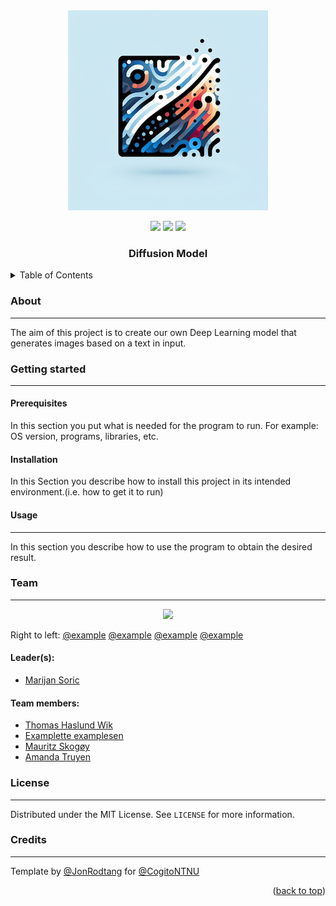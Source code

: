 <div id="top"></div>


<!--INSERT PICTURE REPRESENTATIVE OF PROJECT-->
<div align="center">
<img src="DM_logo.png"></img>
</div>
<p align="center">
<a href="https://github.com/CogitoNTNU/README-template/blob/main/LICENSE" alt="LICENSE">
        <img src="https://img.shields.io/badge/license-MIT-green"></img></a>

<a href="" alt="platform">
        <img src="https://img.shields.io/badge/platform-linux%7Cwindows%7CmacOS-lightgrey"></img></a>
<a href="" alt="version">
        <img src="https://img.shields.io/badge/version-0.0.1-blue"></img></a>
</p>
<h3 align="center">Diffusion Model</h3>
<!-- TABLE OF CONTENTS -->
<details>
  <summary>Table of Contents</summary>
  <ol>
    <li>
      <a href="#about">About</a>
    </li>
    <li>
      <a href="#getting-started">Getting Started</a>
      <ul>
        <li><a href="#prerequisites">Prerequisites</a></li>
        <li><a href="#installation">Installation</a></li>
      </ul>
    </li>
    <li><a href="#usage">Usage</a></li>
   <li><a href="#team">Team</a></li>
    <li><a href="#license">License</a></li>
  </ol>
</details>

### About 
-----
The aim of this project is to create our own Deep Learning model that generates images based on a text in input. 

### Getting started
------

#### Prerequisites
In this section you put what is needed for the program to run.
For example: OS version, programs, libraries, etc.  

#### Installation
In this Section you describe how to install this project in its intended environment.(i.e. how to get it to run)  

#### Usage
------
In this section you describe how to use the program to obtain the desired result.  

### Team
------
<!--INSERT PICTURE OF TEAM-->
<div align="center">
<img src="https://cogito-ntnu.no/static/img/projects/erpokerpfpwekwpkerwer.png"></img>
</div>

Right to left: [@example](https://github.com/Jonrodtang)    [@example](https://github.com/Jonrodtang)    [@example](https://github.com/Jonrodtang)    [@example](https://github.com/Jonrodtang)  
#### Leader(s):
- [Marijan Soric](https://github.com/soricm)

#### Team members:
- [Thomas Haslund Wik](https://github.com/ThomasHWik)
- [Examplette examplesen](https://github.com/Jonrodtang)
- [Mauritz Skogøy](https://github.com/Mauritzskog)
- [Amanda Truyen](https://github.com/amandathunes)


### License
------
Distributed under the MIT License. See `LICENSE` for more information.



### Credits
------
Template by [@JonRodtang](https://github.com/Jonrodtang) for  [@CogitoNTNU](https://github.com/CogitoNTNU)  <p align="right">(<a href="#top">back to top</a>)</p>
